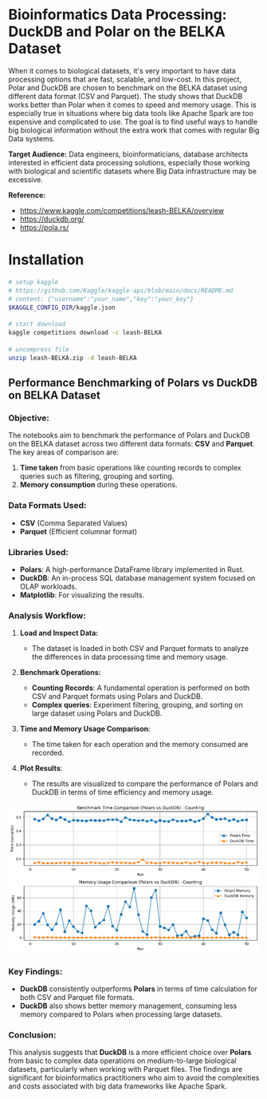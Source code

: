 # Bioinformatics Data Processing: DuckDB and Polar on the BELKA Dataset

When it comes to biological datasets, it's very important to have data processing options that are fast, scalable, and low-cost. In this project, Polar and DuckDB are chosen to benchmark on the BELKA dataset using different data format (CSV and Parquet). The study shows that DuckDB works better than Polar when it comes to speed and memory usage. This is especially true in situations where big data tools like Apache Spark are too expensive and complicated to use. The goal is to find useful ways to handle big biological information without the extra work that comes with regular Big Data systems.

**Target Audience:**
Data engineers, bioinformaticians, database architects interested in efficient data processing solutions, especially those working with biological and scientific datasets where Big Data infrastructure may be excessive.
 
**Reference:** 
- https://www.kaggle.com/competitions/leash-BELKA/overview
- https://duckdb.org/
- https://pola.rs/

# Installation
```bash
# setup kaggle
# https://github.com/Kaggle/kaggle-api/blob/main/docs/README.md
# content: {"username":"your_name","key":"your_key"}
$KAGGLE_CONFIG_DIR/kaggle.json

# start download
kaggle competitions download -c leash-BELKA

# uncompress file
unzip leash-BELKA.zip -d leash-BELKA
```

## Performance Benchmarking of Polars vs DuckDB on BELKA Dataset

### Objective:
The notebooks aim to benchmark the performance of Polars and DuckDB on the BELKA dataset across two different data formats: **CSV** and **Parquet**. The key areas of comparison are:

1. **Time taken** from basic operations like counting records to complex queries such as filtering, grouping and sorting.
2. **Memory consumption** during these operations.

### Data Formats Used:
- **CSV** (Comma Separated Values)
- **Parquet** (Efficient columnar format)

### Libraries Used:
- **Polars**: A high-performance DataFrame library implemented in Rust.
- **DuckDB**: An in-process SQL database management system focused on OLAP workloads.
- **Matplotlib**: For visualizing the results.

### Analysis Workflow:
1. **Load and Inspect Data:**
   - The dataset is loaded in both CSV and Parquet formats to analyze the differences in data processing time and memory usage.
   
2. **Benchmark Operations:**
   - **Counting Records**: A fundamental operation is performed on both CSV and Parquet formats using Polars and DuckDB.
   - **Complex queries**: Experiment filtering, grouping, and sorting on large dataset using Polars and DuckDB.
   
3. **Time and Memory Usage Comparison**:
   - The time taken for each operation and the memory consumed are recorded.
   
4. **Plot Results**:
   - The results are visualized to compare the performance of Polars and DuckDB in terms of time efficiency and memory usage.

![benchmark1](figures/benchmark1_parquet.png)

### Key Findings:
- **DuckDB** consistently outperforms **Polars** in terms of time calculation for both CSV and Parquet file formats.
- **DuckDB** also shows better memory management, consuming less memory compared to Polars when processing large datasets.

### Conclusion:
This analysis suggests that **DuckDB** is a more efficient choice over **Polars** from basic to complex data operations on medium-to-large biological datasets, particularly when working with Parquet files. The findings are significant for bioinformatics practitioners who aim to avoid the complexities and costs associated with big data frameworks like Apache Spark.
